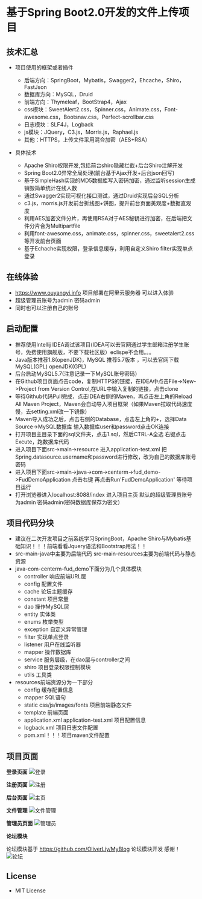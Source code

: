    # 基于Spring Boot2.0开发的文件上传项目
## 技术汇总

- 项目使用的框架或者插件
  - 后端方向：SpringBoot，Mybatis，Swagger2，Ehcache，Shiro，FastJson
  - 数据库方向：MySQL，Druid
  - 前端方向：Thymeleaf，BootStrap4，Ajax
  - css模块：SweetAlert2.css，Spinner.css，Animate.css，Font-awesome.css，Bootsnav.css，Perfect-scrollbar.css
  - 日志模块：SLF4J，Logback
  - js模块：JQuery，C3.js，Morris.js，Raphael.js
  - 其他：HTTPS，上传文件采用混合加密（AES+RSA）

- 具体技术
  - Apache Shiro权限开发,包括前台shiro隐藏拦截+后台Shiro注解开发
  - Spring Boot2.0异常全局处理(前台基于Ajax开发+后台json回写)
  - 基于SimpleHash实现的MD5数据库写入密码加密，通过监听session生成销毁简单统计在线人数
  - 通过Swagger2实现可视化接口测试，通过Druid实现后台SQL分析
  - c3.js，morris.js开发前台折线图+饼图，提升前台页面美观度+数据直观度
  - 利用AES加密文件分片，再使用RSA对于AES秘钥进行加密，在后端把文件分片合为Multipartfile
  - 利用font-awesome.css，animate.css，spinner.css，sweetalert2.css等开发前台页面
  - 基于Echache实现权限，登录信息缓存，利用自定义Shiro filter实现单点登录

## 在线体验
- https://www.ouyangyi.info 项目部署在阿里云服务器 可以进入体验
- 超级管理员账号为admin 密码admin
- 同时也可以注册自己的账号


## 启动配置
- 推荐使用Intellij IDEA调试该项目(IDEA可以去官网通过学生邮箱注册学生账号，免费使用旗舰版，不要下载社区版）eclispe不会用。。。
- Java版本推荐1.8(openJDK)，MySQL 推荐5.7版本 ，可以去官网下载 MySQL(GPL) openJDK(GPL) 
- 后台启动MySQL5.7(注意记录一下MySQL账号密码）
- 在Github项目页面点击code，复制HTTPS的链接，在IDEA中点击File->New->Project from Version Control,在URL中输入复制的链接，点击clone
- 等待Github代码Pull完成，点击IDEA右侧的Maven，再点击左上角的Reload All Maven Project，Maven会自动导入项目框架（如果Maven拉取代码速度慢，去setting.xml改一下镜像）
- Maven导入成功之后，点击右侧的Database，点击左上角的+，选择Data Source->MySQL数据库 输入数据库user和password点击OK连接
- 打开项目主目录下面的sql文件夹，点击1.sql，然后CTRL-A全选 右键点击Excute，跑数据库代码
- 进入项目下面src->main->resource 进入application-test.xml 把Spring.datasource.username和password进行修改，改为自己的数据库账号密码
- 进入项目下面src->main->java->com->centerm->fud_demo->FudDemoApplication 点击右键 再点击Run'FudDemoApplication' 等待项目运行
- 打开浏览器进入localhost:8088/index 进入项目主页 默认的超级管理员账号为admin 密码admin(密码数据库保存为密文）

## 项目代码分块
- 建议在二次开发项目之前系统学习SpringBoot，Apache Shiro与Mybatis基础知识！！！前端看看Jquery语法和Bootstrap用法！！
- src-main-java中主要为后端代码 src-main-resources主要为前端代码与静态资源
- java-com-centerm-fud_demo下面分为几个具体模块
  - controller 响应前端URL层
  - config 配置文件
  - cache 论坛主题缓存
  - constant 项目常量
  - dao 操作MySQL层
  - entity 实体类
  - enums 枚举类型
  - exception 自定义异常管理
  - filter 实现单点登录
  - listener 用户在线监听器
  - mapper 操作数据库
  - service 服务层级，在dao层与controller之间
  - shiro 项目登录权限控制模块
  - utils 工具类
- resources前端资源分为一下部分
  - config 缓存配置信息
  - mapper SQL语句
  - static css/js/images/fonts 项目前端静态文件
  - template 前端页面
  - application.xml application-test.xml 项目配置信息
  - logback.xml 项目日志文件配置
  - pom.xml！！！项目maven文件配置


## 项目页面

**登录页面**
![登录](https://github.com/ouyangyi1998/MyPostPicture/blob/master/picture/%E6%88%AA%E5%B1%8F2021-04-02%2017.51.58.png)

**注册页面**
![注册](https://github.com/ouyangyi1998/MyPostPicture/blob/master/picture/%E6%88%AA%E5%B1%8F2021-04-02%2018.13.51.png)

**后台页面**
![主页](https://github.com/ouyangyi1998/MyPostPicture/blob/master/picture/%E6%88%AA%E5%B1%8F2021-04-02%2018.25.10.png)

**文件管理**
![文件管理](https://github.com/ouyangyi1998/MyPostPicture/blob/master/picture/%E6%88%AA%E5%B1%8F2021-04-03%2020.09.51.png)

**管理员页面**
![管理员](https://github.com/ouyangyi1998/MyPostPicture/blob/master/picture/%E6%88%AA%E5%B1%8F2021-04-02%2018.58.03.png)

**论坛模块**

论坛模块基于 https://github.com/OliverLiy/MyBlog 论坛模块开发 感谢！
![论坛](https://github.com/ouyangyi1998/MyPostPicture/blob/master/picture/%E6%88%AA%E5%B1%8F2021-04-03%2011.31.47.png)

## License

 - MIT License 



